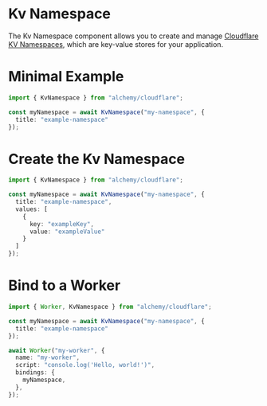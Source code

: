 # Kv Namespace

The Kv Namespace component allows you to create and manage [Cloudflare KV Namespaces](https://developers.cloudflare.com/kv/concepts/kv-namespaces/), which are key-value stores for your application.

# Minimal Example

```ts
import { KvNamespace } from "alchemy/cloudflare";

const myNamespace = await KvNamespace("my-namespace", {
  title: "example-namespace"
});
```

# Create the Kv Namespace

```ts
import { KvNamespace } from "alchemy/cloudflare";

const myNamespace = await KvNamespace("my-namespace", {
  title: "example-namespace",
  values: [
    {
      key: "exampleKey",
      value: "exampleValue"
    }
  ]
});
```

# Bind to a Worker

```ts
import { Worker, KvNamespace } from "alchemy/cloudflare";

const myNamespace = await KvNamespace("my-namespace", {
  title: "example-namespace"
});

await Worker("my-worker", {
  name: "my-worker",
  script: "console.log('Hello, world!')",
  bindings: {
    myNamespace,
  },
});
```